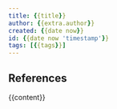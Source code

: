 ```yaml
---
title: {{title}}
author: {{extra.author}}
created: {{date now}}
id: {{date now 'timestamp'}}
tags: [{{tags}}]
---
```


## References

{{content}}
